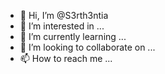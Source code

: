 - 👋 Hi, I’m @S3rth3ntia
- 👀 I’m interested in ...
- 🌱 I’m currently learning ...
- 💞️ I’m looking to collaborate on ...
- 📫 How to reach me ...

<!---
S3rth3ntia/S3rth3ntia is a ✨ special ✨ repository because its `README.md` (this file) appears on your GitHub profile.
You can click the Preview link to take a look at your changes.
--->

